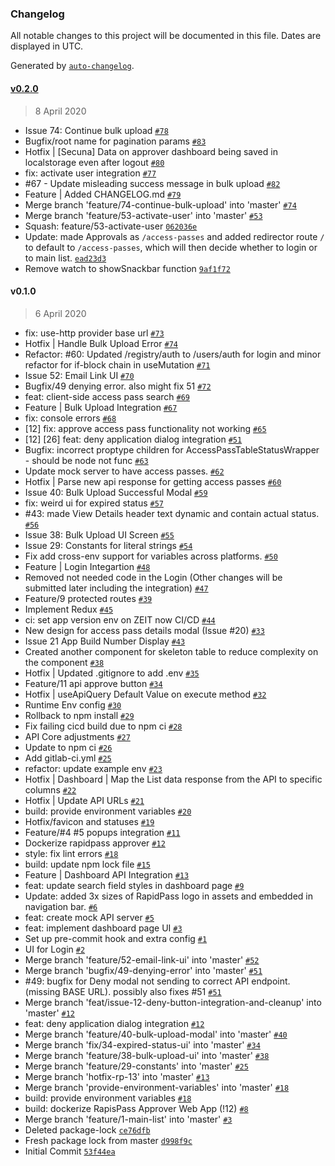 ### Changelog

All notable changes to this project will be documented in this file. Dates are displayed in UTC.

Generated by [`auto-changelog`](https://github.com/CookPete/auto-changelog).

#### [v0.2.0](https://gitlab.com/dctx/rapidpass/rapidpass-dashboard/compare/v0.1.0...v0.2.0)

> 8 April 2020

- Issue 74: Continue bulk upload [`#78`](https://gitlab.com/dctx/rapidpass/rapidpass-dashboard/merge_requests/78)
- Bugfix/root name for pagination params [`#83`](https://gitlab.com/dctx/rapidpass/rapidpass-dashboard/merge_requests/83)
- Hotfix | [Secuna] Data on approver dashboard being saved in localstorage even after logout [`#80`](https://gitlab.com/dctx/rapidpass/rapidpass-dashboard/merge_requests/80)
- fix: activate user integration [`#77`](https://gitlab.com/dctx/rapidpass/rapidpass-dashboard/merge_requests/77)
- #67 - Update misleading success message in bulk upload [`#82`](https://gitlab.com/dctx/rapidpass/rapidpass-dashboard/merge_requests/82)
- Feature | Added CHANGELOG.md [`#79`](https://gitlab.com/dctx/rapidpass/rapidpass-dashboard/merge_requests/79)
- Merge branch 'feature/74-continue-bulk-upload' into 'master' [`#74`](https://gitlab.com/dctx/rapidpass/rapidpass-dashboard/issues/74)
- Merge branch 'feature/53-activate-user' into 'master' [`#53`](https://gitlab.com/dctx/rapidpass/rapidpass-dashboard/issues/53)
- Squash: feature/53-activate-user [`062036e`](https://gitlab.com/dctx/rapidpass/rapidpass-dashboard/commit/062036e29bc4d1376a1daa2091bb88161e4fbbef)
- Update: made Approvals as `/access-passes` and added redirector route `/` to default to `/access-passes`, which will then decide whether to login or to main list. [`ead23d3`](https://gitlab.com/dctx/rapidpass/rapidpass-dashboard/commit/ead23d3411bb616c45a7a82b08f3e6eac93e44e0)
- Remove watch to showSnackbar function [`9af1f72`](https://gitlab.com/dctx/rapidpass/rapidpass-dashboard/commit/9af1f7274e1c006092b2097a6bde42cf2a5281ff)

#### v0.1.0

> 6 April 2020

- fix: use-http provider base url [`#73`](https://gitlab.com/dctx/rapidpass/rapidpass-dashboard/merge_requests/73)
- Hotfix | Handle Bulk Upload Error [`#74`](https://gitlab.com/dctx/rapidpass/rapidpass-dashboard/merge_requests/74)
- Refactor: #60: Updated /registry/auth to /users/auth for login and minor refactor for if-block  chain in useMutation [`#71`](https://gitlab.com/dctx/rapidpass/rapidpass-dashboard/merge_requests/71)
- Issue 52: Email Link UI [`#70`](https://gitlab.com/dctx/rapidpass/rapidpass-dashboard/merge_requests/70)
- Bugfix/49 denying error. also might fix 51 [`#72`](https://gitlab.com/dctx/rapidpass/rapidpass-dashboard/merge_requests/72)
- feat: client-side access pass search [`#69`](https://gitlab.com/dctx/rapidpass/rapidpass-dashboard/merge_requests/69)
- Feature | Bulk Upload Integration [`#67`](https://gitlab.com/dctx/rapidpass/rapidpass-dashboard/merge_requests/67)
- fix: console errors [`#68`](https://gitlab.com/dctx/rapidpass/rapidpass-dashboard/merge_requests/68)
- [12] fix: approve access pass functionality not working [`#65`](https://gitlab.com/dctx/rapidpass/rapidpass-dashboard/merge_requests/65)
- [12] [26] feat: deny application dialog integration [`#51`](https://gitlab.com/dctx/rapidpass/rapidpass-dashboard/merge_requests/51)
- Bugfix: incorrect proptype children for AccessPassTableStatusWrapper - should be node not func [`#63`](https://gitlab.com/dctx/rapidpass/rapidpass-dashboard/merge_requests/63)
- Update mock server to have access passes. [`#62`](https://gitlab.com/dctx/rapidpass/rapidpass-dashboard/merge_requests/62)
- Hotfix | Parse new api response for getting access passes [`#60`](https://gitlab.com/dctx/rapidpass/rapidpass-dashboard/merge_requests/60)
- Issue 40: Bulk Upload Successful Modal [`#59`](https://gitlab.com/dctx/rapidpass/rapidpass-dashboard/merge_requests/59)
- fix: weird ui for expired status [`#57`](https://gitlab.com/dctx/rapidpass/rapidpass-dashboard/merge_requests/57)
- #43: made View Details header text dynamic and contain actual status. [`#56`](https://gitlab.com/dctx/rapidpass/rapidpass-dashboard/merge_requests/56)
- Issue 38: Bulk Upload UI Screen [`#55`](https://gitlab.com/dctx/rapidpass/rapidpass-dashboard/merge_requests/55)
- Issue 29: Constants for literal strings [`#54`](https://gitlab.com/dctx/rapidpass/rapidpass-dashboard/merge_requests/54)
- Fix add cross-env support for variables across platforms. [`#50`](https://gitlab.com/dctx/rapidpass/rapidpass-dashboard/merge_requests/50)
- Feature | Login Integartion [`#48`](https://gitlab.com/dctx/rapidpass/rapidpass-dashboard/merge_requests/48)
- Removed not needed code in the Login (Other changes will be submitted later including the integration) [`#47`](https://gitlab.com/dctx/rapidpass/rapidpass-dashboard/merge_requests/47)
- Feature/9 protected routes [`#39`](https://gitlab.com/dctx/rapidpass/rapidpass-dashboard/merge_requests/39)
- Implement Redux [`#45`](https://gitlab.com/dctx/rapidpass/rapidpass-dashboard/merge_requests/45)
- ci: set app version env on ZEIT now CI/CD [`#44`](https://gitlab.com/dctx/rapidpass/rapidpass-dashboard/merge_requests/44)
- New design for access pass details modal (Issue #20) [`#33`](https://gitlab.com/dctx/rapidpass/rapidpass-dashboard/merge_requests/33)
- Issue 21 App Build Number Display [`#43`](https://gitlab.com/dctx/rapidpass/rapidpass-dashboard/merge_requests/43)
- Created another component for skeleton table to reduce complexity on the component [`#38`](https://gitlab.com/dctx/rapidpass/rapidpass-dashboard/merge_requests/38)
- Hotfix | Updated .gitignore to add .env [`#35`](https://gitlab.com/dctx/rapidpass/rapidpass-dashboard/merge_requests/35)
- Feature/11 api approve button [`#34`](https://gitlab.com/dctx/rapidpass/rapidpass-dashboard/merge_requests/34)
- Hotfix | useApiQuery Default Value on execute method [`#32`](https://gitlab.com/dctx/rapidpass/rapidpass-dashboard/merge_requests/32)
- Runtime Env config [`#30`](https://gitlab.com/dctx/rapidpass/rapidpass-dashboard/merge_requests/30)
- Rollback to npm install [`#29`](https://gitlab.com/dctx/rapidpass/rapidpass-dashboard/merge_requests/29)
- Fix failing cicd build due to npm ci [`#28`](https://gitlab.com/dctx/rapidpass/rapidpass-dashboard/merge_requests/28)
- API Core adjustments [`#27`](https://gitlab.com/dctx/rapidpass/rapidpass-dashboard/merge_requests/27)
- Update to npm ci [`#26`](https://gitlab.com/dctx/rapidpass/rapidpass-dashboard/merge_requests/26)
- Add gitlab-ci.yml [`#25`](https://gitlab.com/dctx/rapidpass/rapidpass-dashboard/merge_requests/25)
- refactor: update example env [`#23`](https://gitlab.com/dctx/rapidpass/rapidpass-dashboard/merge_requests/23)
- Hotfix | Dashboard | Map the List data response from the API to specific columns [`#22`](https://gitlab.com/dctx/rapidpass/rapidpass-dashboard/merge_requests/22)
- Hotfix | Update API URLs [`#21`](https://gitlab.com/dctx/rapidpass/rapidpass-dashboard/merge_requests/21)
- build: provide environment variables [`#20`](https://gitlab.com/dctx/rapidpass/rapidpass-dashboard/merge_requests/20)
- Hotfix/favicon and statuses [`#19`](https://gitlab.com/dctx/rapidpass/rapidpass-dashboard/merge_requests/19)
- Feature/#4 #5 popups integration [`#11`](https://gitlab.com/dctx/rapidpass/rapidpass-dashboard/merge_requests/11)
- Dockerize rapidpass approver [`#12`](https://gitlab.com/dctx/rapidpass/rapidpass-dashboard/merge_requests/12)
- style: fix lint errors [`#18`](https://gitlab.com/dctx/rapidpass/rapidpass-dashboard/merge_requests/18)
- build: update npm lock file [`#15`](https://gitlab.com/dctx/rapidpass/rapidpass-dashboard/merge_requests/15)
- Feature | Dashboard API Integration [`#13`](https://gitlab.com/dctx/rapidpass/rapidpass-dashboard/merge_requests/13)
- feat: update search field styles in dashboard page [`#9`](https://gitlab.com/dctx/rapidpass/rapidpass-dashboard/merge_requests/9)
- Update: added 3x sizes of RapidPass logo in assets and embedded in navigation bar. [`#6`](https://gitlab.com/dctx/rapidpass/rapidpass-dashboard/merge_requests/6)
- feat: create mock API server [`#5`](https://gitlab.com/dctx/rapidpass/rapidpass-dashboard/merge_requests/5)
- feat: implement dashboard page UI [`#3`](https://gitlab.com/dctx/rapidpass/rapidpass-dashboard/merge_requests/3)
- Set up pre-commit hook and extra config [`#1`](https://gitlab.com/dctx/rapidpass/rapidpass-dashboard/merge_requests/1)
- UI for Login [`#2`](https://gitlab.com/dctx/rapidpass/rapidpass-dashboard/merge_requests/2)
- Merge branch 'feature/52-email-link-ui' into 'master' [`#52`](https://gitlab.com/dctx/rapidpass/rapidpass-dashboard/issues/52)
- Merge branch 'bugfix/49-denying-error' into 'master' [`#51`](https://gitlab.com/dctx/rapidpass/rapidpass-dashboard/issues/51)
- #49: bugfix for Deny modal not sending to correct API endpoint. (missing BASE URL). possibly also fixes #51 [`#51`](https://gitlab.com/dctx/rapidpass/rapidpass-dashboard/issues/51)
- Merge branch 'feat/issue-12-deny-button-integration-and-cleanup' into 'master' [`#12`](https://gitlab.com/dctx/rapidpass/rapidpass-dashboard/issues/12)
- feat: deny application dialog integration [`#12`](https://gitlab.com/dctx/rapidpass/rapidpass-dashboard/issues/12)
- Merge branch 'feature/40-bulk-upload-modal' into 'master' [`#40`](https://gitlab.com/dctx/rapidpass/rapidpass-dashboard/issues/40)
- Merge branch 'fix/34-expired-status-ui' into 'master' [`#34`](https://gitlab.com/dctx/rapidpass/rapidpass-dashboard/issues/34)
- Merge branch 'feature/38-bulk-upload-ui' into 'master' [`#38`](https://gitlab.com/dctx/rapidpass/rapidpass-dashboard/issues/38)
- Merge branch 'feature/29-constants' into 'master' [`#25`](https://gitlab.com/dctx/rapidpass/rapidpass-dashboard/issues/25)
- Merge branch 'hotfix-rp-13' into 'master' [`#13`](https://gitlab.com/dctx/rapidpass/rapidpass-dashboard/issues/13)
- Merge branch 'provide-environment-variables' into 'master' [`#18`](https://gitlab.com/dctx/rapidpass/rapidpass-dashboard/issues/18)
- build: provide environment variables [`#18`](https://gitlab.com/dctx/rapidpass/rapidpass-dashboard/issues/18)
- build: dockerize RapisPass Approver Web App (!12) [`#8`](https://gitlab.com/dctx/rapidpass/rapidpass-dashboard/issues/8)
- Merge branch 'feature/1-main-list' into 'master' [`#3`](https://gitlab.com/dctx/rapidpass/rapidpass-dashboard/issues/3)
- Deleted package-lock [`ce76dfb`](https://gitlab.com/dctx/rapidpass/rapidpass-dashboard/commit/ce76dfbd0ff4cddba90dfa6075ba2aebf518ef68)
- Fresh package lock from master [`d998f9c`](https://gitlab.com/dctx/rapidpass/rapidpass-dashboard/commit/d998f9c2038fe910c68d0168ab73bd1e7f18984b)
- Initial Commit [`53f44ea`](https://gitlab.com/dctx/rapidpass/rapidpass-dashboard/commit/53f44ea1c2cb196168924c75dece6a5bb187539e)
